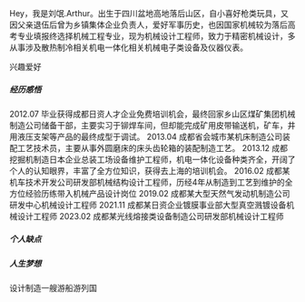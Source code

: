 Hey，我是刘氓.Arthur。出生于四川盆地高地落后山区，自小喜好枪类玩具，又因父亲退伍后曾为乡镇集体企业负责人，爱好军事历史，也因国家机械较为落后高考专业填报终选择机械工程专业，现为机械设计工程师，致力于精密机械设计，多从事涉及散热制冷相关机电一体化相关机械电子类设备及仪器仪表。

兴趣爱好


##### 经历感悟 
 2012.07 毕业获得成都日资人才企业免费培训机会，最终回家乡山区煤矿集团机械制造公司储备干部，主要实习于铆焊车间，但却能完成矿用皮带输送机，矿车，井用液压支架等产品的最终成型于调试。
 2013.04 成都省会城市某机床制造公司装配工艺技术员，主要从事外圆磨床的床头齿轮箱的装配制造工艺。
 2013.12 成都挖掘机制造日本企业总装工场设备维护工程师，机电一体化设备种类齐全，开阔了个人的认知眼界，丰富了全方位知识，获得去上海的培训机会。
 2016.02 成都某机车技术开发公司研发部机械结构设计工程师，历经4年从制造到工艺到维护的全方位经验历练带入机械产品设计岗位
 2019.02 成都某大型天然气发动机制造公司研发中心机械设计工程师
 2021.11 成都某日资企业镀膜事业部大型真空溅镀设备机械设计工程师
 2023.02 成都某光线熔接类设备制造公司研发部机械设计工程师

##### 个人缺点
 

##### 人生梦想

   设计制造一艘游船游列国

